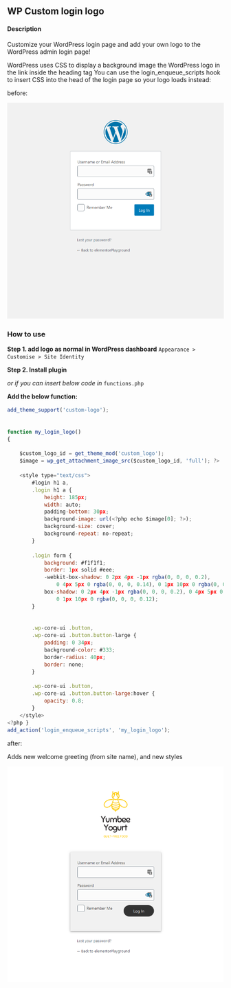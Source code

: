 ## WP Custom login logo

#### Description

<p>Customize your WordPress login page and add your own logo to the WordPress admin login page!</p>

<p>WordPress uses CSS to display a background image the WordPress logo in the link inside the heading tag You can use the login_enqueue_scripts hook to insert CSS into the head of the login page so your logo loads instead:</p>

before:

![image](/assets/wp-admin-page.png)

### How to use

<p><strong>Step 1. add logo as normal in WordPress dashboard</strong> <code>Appearance > Customise > Site Identity</code></p>
<p><strong>Step 2. Install plugin</strong></p>

<p><i>or if you can insert below code in</i> <code>functions.php</code></p>

**Add the below function:**

```javascript
add_theme_support('custom-logo');


function my_login_logo()
{

    $custom_logo_id = get_theme_mod('custom_logo');
    $image = wp_get_attachment_image_src($custom_logo_id, 'full'); ?>

    <style type="text/css">
        #login h1 a,
        .login h1 a {
            height: 185px;
            width: auto;
            padding-bottom: 30px;
            background-image: url(<?php echo $image[0]; ?>);
            background-size: cover;
            background-repeat: no-repeat;
        }

        .login form {
            background: #f1f1f1;
            border: 1px solid #eee;
            -webkit-box-shadow: 0 2px 4px -1px rgba(0, 0, 0, 0.2),
                0 4px 5px 0 rgba(0, 0, 0, 0.14), 0 1px 10px 0 rgba(0, 0, 0, 0.12);
            box-shadow: 0 2px 4px -1px rgba(0, 0, 0, 0.2), 0 4px 5px 0 rgba(0, 0, 0, 0.14),
                0 1px 10px 0 rgba(0, 0, 0, 0.12);
        }


        .wp-core-ui .button,
        .wp-core-ui .button.button-large {
            padding: 0 34px;
            background-color: #333;
            border-radius: 40px;
            border: none;
        }

        .wp-core-ui .button,
        .wp-core-ui .button.button-large:hover {
            opacity: 0.8;
        }
    </style>
<?php }
add_action('login_enqueue_scripts', 'my_login_logo');


```

after:

Adds new welcome greeting (from site name), and new styles

![image](assets/new-admin-page.png)
